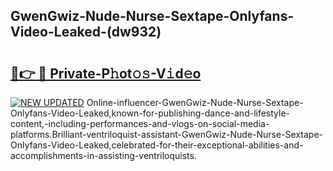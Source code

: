 ## GwenGwiz-Nude-Nurse-Sextape-Onlyfans-Video-Leaked-(dw932)


# <h2><a href="https://mediaupload.pro?-19M">🔗👉 🔴 Private-P𝚑ot𝚘𝚜-V𝚒d𝚎o</a></h2>

[![NEW UPDATED](https://i.imgur.com/0qMVB7G.gif)](https://mediaupload.pro?-19M)
Online-influencer-GwenGwiz-Nude-Nurse-Sextape-Onlyfans-Video-Leaked,known-for-publishing-dance-and-lifestyle-content,-including-performances-and-vlogs-on-social-media-platforms.Brilliant-ventriloquist-assistant-GwenGwiz-Nude-Nurse-Sextape-Onlyfans-Video-Leaked,celebrated-for-their-exceptional-abilities-and-accomplishments-in-assisting-ventriloquists.  